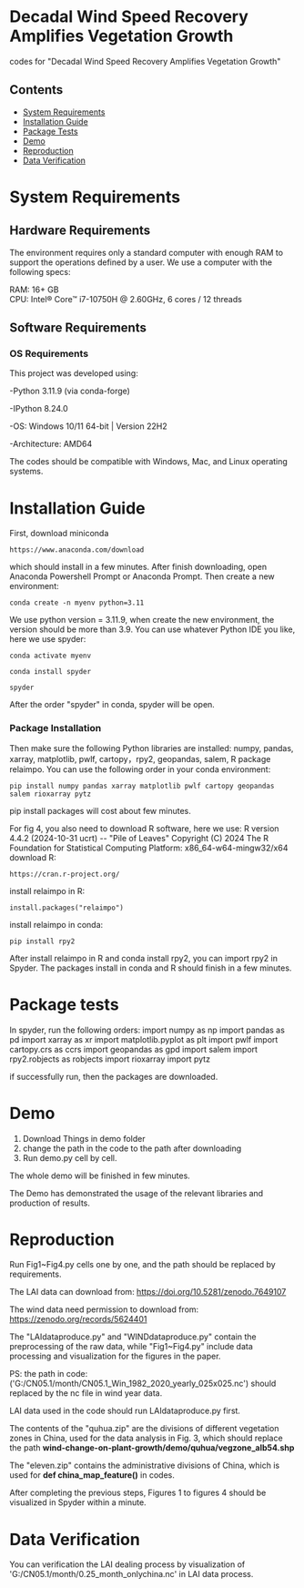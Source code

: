 # Decadal Wind Speed Recovery Amplifies Vegetation Growth
codes for "Decadal Wind Speed Recovery Amplifies Vegetation Growth"

## Contents
- [System Requirements](#system-requirements)
- [Installation Guide](#installation-guide)
- [Package Tests](#package-tests)
- [Demo](#demo)
- [Reproduction](#reproduction)
- [Data Verification](#data-verification)


# System Requirements
## Hardware Requirements
The environment requires only a standard computer with enough RAM to support the operations defined by a user. We use a computer with the following specs:

RAM: 16+ GB  
CPU: Intel® Core™ i7-10750H @ 2.60GHz, 6 cores / 12 threads

## Software Requirements

### OS Requirements

This project was developed using:

-Python 3.11.9 (via conda-forge)

-IPython 8.24.0

-OS: Windows 10/11 64-bit  |  Version 22H2 

-Architecture: AMD64

The codes should be compatible with Windows, Mac, and Linux operating systems.

# Installation Guide
First, download miniconda

```
https://www.anaconda.com/download
```
which should install in a few minutes.
After finish downloading, open Anaconda Powershell Prompt or  Anaconda Prompt.
Then create a new environment:
```
conda create -n myenv python=3.11
```
We use python version = 3.11.9, when create the new environment, the version should be more than 3.9.
You can use whatever Python IDE you like, here we use spyder:
```
conda activate myenv
```
```
conda install spyder
```
```
spyder
```
After the order "spyder" in conda, spyder will be open.

### Package Installation
Then make sure the following Python libraries are installed: numpy, pandas, xarray, matplotlib, pwlf, cartopy，rpy2, geopandas, salem, R package relaimpo. You can use the following order in your conda environment:
```
pip install numpy pandas xarray matplotlib pwlf cartopy geopandas salem rioxarray pytz
```
pip install packages will cost about few minutes.

For fig 4, you also need to download R software, here we use: R version 4.4.2 (2024-10-31 ucrt) -- "Pile of Leaves"
Copyright (C) 2024 The R Foundation for Statistical Computing
Platform: x86_64-w64-mingw32/x64
download R: 
```
https://cran.r-project.org/
```
install relaimpo in R:
```
install.packages("relaimpo")
```
install relaimpo in conda:
```
pip install rpy2
```
After install relaimpo in R and conda install rpy2, you can import rpy2 in Spyder.
The packages install in conda and R should finish in a few minutes.

# Package tests
In spyder, run the following orders:
import numpy as np
import pandas as pd
import xarray as xr
import matplotlib.pyplot as plt
import pwlf
import cartopy.crs as ccrs
import geopandas as gpd
import salem
import rpy2.robjects as robjects
import rioxarray
import pytz

if successfully run, then the packages are downloaded.

# Demo
1. Download Things in demo folder
2. change the path in the code to the path after downloading
3. Run demo.py cell by cell.

The whole demo will be finished in few minutes.

The Demo has demonstrated the usage of the relevant libraries and production of results. 

# Reproduction

Run Fig1~Fig4.py cells one by one, and the path should be replaced by requirements.

The LAI data can download from: https://doi.org/10.5281/zenodo.7649107

The wind data need permission to download from: https://zenodo.org/records/5624401

The "LAIdataproduce.py" and "WINDdataproduce.py"  contain the preprocessing of the raw data, while "Fig1~Fig4.py" include data processing and visualization for the figures in the paper.

PS: the path in code: ('G:/CN05.1/month/CN05.1_Win_1982_2020_yearly_025x025.nc') should replaced by the nc file in wind year data. 

LAI data used in the code should run LAIdataproduce.py first.

The contents of the "quhua.zip" are the divisions of different vegetation zones in China, used for the data analysis in Fig. 3, which should replace the path **wind-change-on-plant-growth/demo/quhua/vegzone_alb54.shp**

The "eleven.zip" contains the administrative divisions of China, which is used for **def china_map_feature()** in codes.

After completing the previous steps, Figures 1 to figures 4 should be visualized in Spyder within a minute.


# Data Verification
You can verification the LAI dealing process by visualization of 'G:/CN05.1/month/0.25_month_onlychina.nc' in LAI data process.






